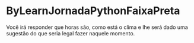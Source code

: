 # ByLearnJornadaPythonFaixaPreta
Você irá responder que horas são, como está o clima e lhe será dado uma sugestão do que seria legal fazer naquele momento.
